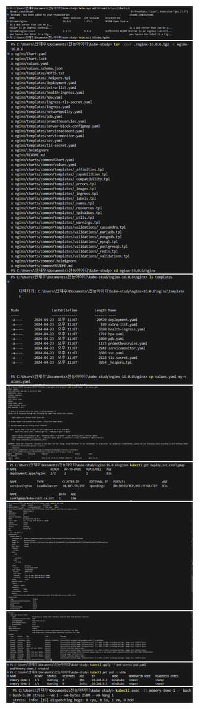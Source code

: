 <img src="./image1.PNG" />
<img src="./image2.PNG" />
<img src="./image3.PNG" />
<img src="./image4.PNG" />
<img src="./image5.PNG" />
<img src="./image6.PNG" />
<img src="./image7.PNG" />
<img src="./image8.PNG" />
<img src="./image9.PNG" />
